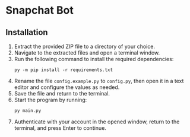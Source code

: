 # Snapchat Bot

## Installation

1. Extract the provided ZIP file to a directory of your choice.
2. Navigate to the extracted files and open a terminal window.
3. Run the following command to install the required dependencies:
   ```
   py -m pip install -r requirements.txt
   ```
4. Rename the file `config.example.py` to `config.py`, then open it in a text editor and configure the values as needed.
5. Save the file and return to the terminal.
6. Start the program by running:
   ```
   py main.py
   ```
7. Authenticate with your account in the opened window, return to the terminal, and press Enter to continue.
